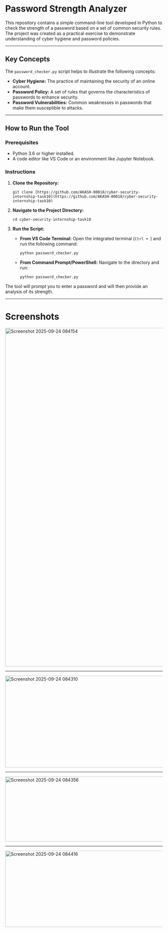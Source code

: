 # Password Strength Analyzer

This repository contains a simple command-line tool developed in Python to check the strength of a password based on a set of common security rules. The project was created as a practical exercise to demonstrate understanding of cyber hygiene and password policies.

---

## Key Concepts

The `password_checker.py` script helps to illustrate the following concepts:

* **Cyber Hygiene:** The practice of maintaining the security of an online account.
* **Password Policy:** A set of rules that governs the characteristics of passwords to enhance security.
* **Password Vulnerabilities:** Common weaknesses in passwords that make them susceptible to attacks.

---

## How to Run the Tool

### Prerequisites

* Python 3.6 or higher installed.
* A code editor like VS Code or an environment like Jupyter Notebook.

### Instructions

1.  **Clone the Repository:**
    ```
    git clone [https://github.com/AKASH-00018/cyber-security-internship-task10](https://github.com/AKASH-00018/cyber-security-internship-task10)
    ```

2.  **Navigate to the Project Directory:**
    ```
    cd cyber-security-internship-task10
    ```

3.  **Run the Script:**
    * **From VS Code Terminal:** Open the integrated terminal (`Ctrl + `) and run the following command:
        ```
        python password_checker.py
        ```
    * **From Command Prompt/PowerShell:** Navigate to the directory and run:
        ```
        python password_checker.py
        ```

The tool will prompt you to enter a password and will then provide an analysis of its strength.

---

# Screenshots

<img width="1918" height="1078" alt="Screenshot 2025-09-24 084154" src="https://github.com/user-attachments/assets/25b09a84-7531-461e-b9aa-61c86c2429cc" />

---

<img width="874" height="292" alt="Screenshot 2025-09-24 084310" src="https://github.com/user-attachments/assets/2e4d1e66-94b5-4e84-bcc4-7b277649df4a" />

---

<img width="842" height="207" alt="Screenshot 2025-09-24 084356" src="https://github.com/user-attachments/assets/30d90859-610f-43ac-95b9-7aa3e5e6511a" />

---

<img width="930" height="243" alt="Screenshot 2025-09-24 084416" src="https://github.com/user-attachments/assets/facc0a44-f665-409b-80bd-fc85c840f037" />





